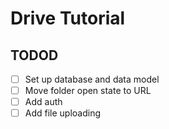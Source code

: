 # Drive Tutorial

## TODOD

- [ ] Set up database and data model
- [ ] Move folder open state to URL
- [ ] Add auth
- [ ] Add file uploading
